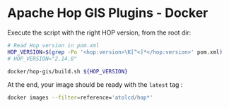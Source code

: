 # Apache Hop GIS Plugins - Docker

Execute the script with the right HOP version, from the root dir:
```sh
# Read Hop version in pom.xml
HOP_VERSION=$(grep -Po '<hop:version>\K[^<]*</hop:version>' pom.xml)
# HOP_VERSION="2.14.0"

docker/hop-gis/build.sh ${HOP_VERSION}
```

At the end, your image should be ready with the `latest` tag :
```sh
docker images --filter=reference='atolcd/hop*'
```